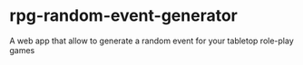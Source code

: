 # rpg-random-event-generator
A web app that allow to generate a random event for your tabletop role-play games
